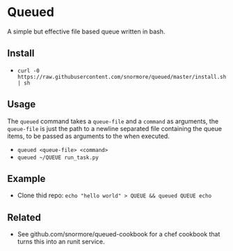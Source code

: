 # Queued

A simple but effective file based queue written in bash.

## Install

 - `curl -0 https://raw.githubusercontent.com/snormore/queued/master/install.sh | sh`

## Usage

The `queued` command takes a `queue-file` and a `command` as arguments, the `queue-file` is just the path to a newline separated file containing the queue items, to be passed as arguments to the <command> when executed.

 - `queued <queue-file> <command>`
 - `queued ~/QUEUE run_task.py`

## Example

 - Clone thid repo: `echo "hello world" > QUEUE && queued QUEUE echo`

## Related

 - See github.com/snormore/queued-cookbook for a chef cookbook that turns this into an runit service.

